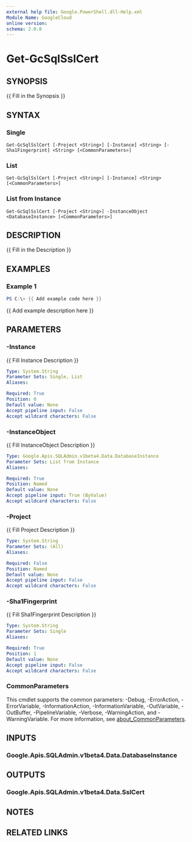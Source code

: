 ```yaml
---
external help file: Google.PowerShell.dll-Help.xml
Module Name: GoogleCloud
online version:
schema: 2.0.0
---
```


# Get-GcSqlSslCert

## SYNOPSIS
{{ Fill in the Synopsis }}

## SYNTAX

### Single
```
Get-GcSqlSslCert [-Project <String>] [-Instance] <String> [-Sha1Fingerprint] <String> [<CommonParameters>]
```

### List
```
Get-GcSqlSslCert [-Project <String>] [-Instance] <String> [<CommonParameters>]
```

### List from Instance
```
Get-GcSqlSslCert [-Project <String>] -InstanceObject <DatabaseInstance> [<CommonParameters>]
```

## DESCRIPTION
{{ Fill in the Description }}

## EXAMPLES

### Example 1
```powershell
PS C:\> {{ Add example code here }}
```

{{ Add example description here }}

## PARAMETERS

### -Instance
{{ Fill Instance Description }}

```yaml
Type: System.String
Parameter Sets: Single, List
Aliases:

Required: True
Position: 0
Default value: None
Accept pipeline input: False
Accept wildcard characters: False
```

### -InstanceObject
{{ Fill InstanceObject Description }}

```yaml
Type: Google.Apis.SQLAdmin.v1beta4.Data.DatabaseInstance
Parameter Sets: List from Instance
Aliases:

Required: True
Position: Named
Default value: None
Accept pipeline input: True (ByValue)
Accept wildcard characters: False
```

### -Project
{{ Fill Project Description }}

```yaml
Type: System.String
Parameter Sets: (All)
Aliases:

Required: False
Position: Named
Default value: None
Accept pipeline input: False
Accept wildcard characters: False
```

### -Sha1Fingerprint
{{ Fill Sha1Fingerprint Description }}

```yaml
Type: System.String
Parameter Sets: Single
Aliases:

Required: True
Position: 1
Default value: None
Accept pipeline input: False
Accept wildcard characters: False
```

### CommonParameters
This cmdlet supports the common parameters: -Debug, -ErrorAction, -ErrorVariable, -InformationAction, -InformationVariable, -OutVariable, -OutBuffer, -PipelineVariable, -Verbose, -WarningAction, and -WarningVariable. For more information, see [about_CommonParameters](http://go.microsoft.com/fwlink/?LinkID=113216).

## INPUTS

### Google.Apis.SQLAdmin.v1beta4.Data.DatabaseInstance

## OUTPUTS

### Google.Apis.SQLAdmin.v1beta4.Data.SslCert

## NOTES

## RELATED LINKS
